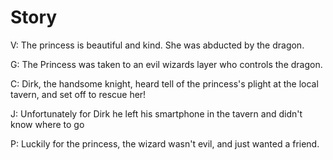 # Story

V: The princess is beautiful and kind. She was abducted by the dragon.

G: The Princess was taken to an evil wizards layer who controls the dragon.

C: Dirk, the handsome knight, heard tell of the princess's plight at the local tavern, and set off to rescue her!

J: Unfortunately for Dirk he left his smartphone in the tavern and didn't know where to go 

P: Luckily for the princess, the wizard wasn't evil, and just wanted a friend.
